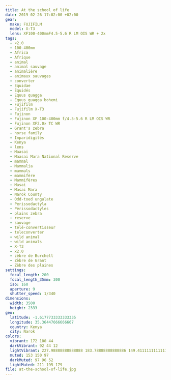```yaml
---
title: At the school of life
date: 2019-02-26 17:02:00 +02:00
gear:
  make: FUJIFILM
  model: X-T3
  lens: XF100-400mmF4.5-5.6 R LM OIS WR + 2x
tags:
  - ×2.0
  - 100-400mm
  - Africa
  - Afrique
  - animal
  - animal sauvage
  - animalière
  - animaux sauvages
  - converter
  - Equidae
  - Équidés
  - Equus quagga
  - Equus quagga bohemi
  - Fujifilm
  - Fujifilm X-T3
  - Fujinon
  - Fujinon XF 100-400mm f/4.5-5.6 R LM OIS WR
  - Fujinon XF2.0× TC WR
  - Grant's zebra
  - horse family
  - Imparidigités
  - Kenya
  - lens
  - Maasai
  - Maasai Mara National Reserve
  - mammal
  - Mammalia
  - mammals
  - mammifère
  - Mammifères
  - Masai
  - Masai Mara
  - Narok County
  - Odd-toed ungulate
  - Perissodactyla
  - Périssodactyles
  - plains zebra
  - reserve
  - sauvage
  - télé-convertisseur
  - teleconverter
  - wild animal
  - wild animals
  - X-T3
  - x2.0
  - zèbre de Burchell
  - Zèbre de Grant
  - Zèbre des plaines
settings:
  focal_length: 200
  focal_length_35mm: 300
  iso: 160
  aperture: 9
  shutter_speed: 1/340
dimensions:
  width: 3500
  height: 2333
geo:
  latitude: -1.6177733333333335
  longitude: 35.36447666666667
  country: Kenya
  city: Narok
colors:
  vibrant: 172 100 44
  darkVibrant: 92 44 12
  lightVibrant: 227.98888888888888 183.78888888888886 149.41111111111113
  muted: 153 150 97
  darkMuted: 97 96 52
  lightMuted: 211 195 179
file: at-the-school-of-life.jpg
---
```



